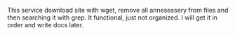 This service download site with wget, remove all annesessery from files and then searching it with grep. It functional, just not organized. I will get it in order and write docs later.